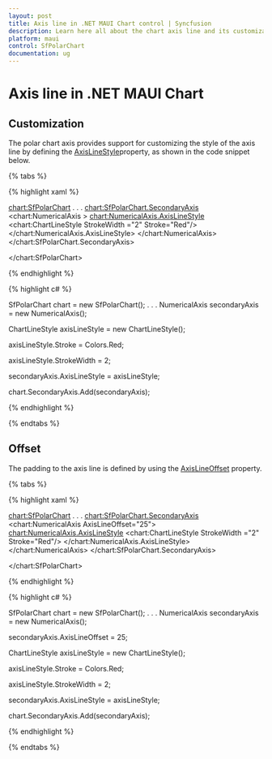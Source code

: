 ```yaml
---
layout: post
title: Axis line in .NET MAUI Chart control | Syncfusion
description: Learn here all about the chart axis line and its customization in the Syncfusion .NET MAUI Chart (SfPolarChart) control.
platform: maui
control: SfPolarChart
documentation: ug
---
```


# Axis line in .NET MAUI Chart

## Customization

The polar chart axis provides support for customizing the style of the axis line by defining the [AxisLineStyle]()property, as shown in the code snippet below.

{% tabs %}

{% highlight xaml %}

<chart:SfPolarChart>
    . . .
    <chart:SfPolarChart.SecondaryAxis>
        <chart:NumericalAxis >
            <chart:NumericalAxis.AxisLineStyle>
                <chart:ChartLineStyle StrokeWidth ="2"
									  Stroke="Red"/>
            </chart:NumericalAxis.AxisLineStyle>
        </chart:NumericalAxis>
    </chart:SfPolarChart.SecondaryAxis>

</chart:SfPolarChart>

{% endhighlight %}

{% highlight c# %}

SfPolarChart chart = new SfPolarChart();
. . .
NumericalAxis secondaryAxis = new NumericalAxis();

ChartLineStyle axisLineStyle = new ChartLineStyle();

axisLineStyle.Stroke = Colors.Red;

axisLineStyle.StrokeWidth = 2;

secondaryAxis.AxisLineStyle = axisLineStyle;

chart.SecondaryAxis.Add(secondaryAxis);

{% endhighlight %}

{% endtabs %}

## Offset

The padding to the axis line is defined by using the [AxisLineOffset]() property.

{% tabs %}

{% highlight xaml %}

<chart:SfPolarChart>
    . . .
    <chart:SfPolarChart.SecondaryAxis>
        <chart:NumericalAxis AxisLineOffset="25">
            <chart:NumericalAxis.AxisLineStyle>
                <chart:ChartLineStyle StrokeWidth ="2"
									  Stroke="Red"/>
            </chart:NumericalAxis.AxisLineStyle>
        </chart:NumericalAxis>
    </chart:SfPolarChart.SecondaryAxis>

</chart:SfPolarChart>

{% endhighlight %}

{% highlight c# %}

SfPolarChart chart = new SfPolarChart();
. . .
NumericalAxis secondaryAxis = new NumericalAxis();

secondaryAxis.AxisLineOffset = 25;

ChartLineStyle axisLineStyle = new ChartLineStyle();

axisLineStyle.Stroke = Colors.Red;

axisLineStyle.StrokeWidth = 2;

secondaryAxis.AxisLineStyle = axisLineStyle;

chart.SecondaryAxis.Add(secondaryAxis);

{% endhighlight %}

{% endtabs %}